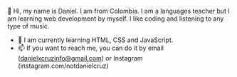  👋 Hi, my name is Daniel. I am from Colombia. I am a languages teacher but I am learning web development by myself.
I like coding and listening to any type of music.
- 🌱 I am currently learning HTML, CSS and JavaScript.
- 📫 If you want to reach me, you can do it by email (danielxcruzinfo@gmail.com) or Instagram (instagram.com/notdanielcruz)
